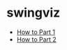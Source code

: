 # swingviz
* [How to Part 1](https://medium.com/@puntofisso/how-to-create-an-interactive-vote-swing-viewer-in-d3-a6bbd4c96b6f)
* [How to Part 2](https://medium.com/@puntofisso/how-to-create-an-interactive-vote-swing-viewer-in-d3-part-2-fd6ac625930a)

